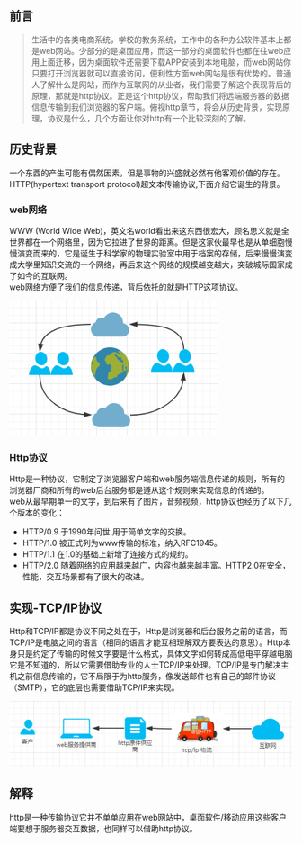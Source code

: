 ## 前言

> 生活中的各类电商系统，学校的教务系统，工作中的各种办公软件基本上都是web网站。少部分的是桌面应用，而这一部分的桌面软件也都在往web应用上面迁移，因为桌面软件还需要下载APP安装到本地电脑，而web网站你只要打开浏览器就可以直接访问，便利性方面web网站是很有优势的。普通人了解什么是网站，而作为互联网的从业者，我们需要了解这个表现背后的原理，那就是http协议。正是这个http协议，帮助我们将远端服务器的数据信息传输到我们浏览器的客户端。俯视http章节，将会从历史背景，实现原理，协议是什么，几个方面让你对http有一个比较深刻的了解。

## 历史背景

一个东西的产生可能有偶然因素，但是事物的兴盛就必然有他客观价值的存在。HTTP\(hypertext transport protocol\)超文本传输协议,下面介绍它诞生的背景。

### web网络

WWW \(World Wide Web\)，英文名world看出来这东西很宏大，顾名思义就是全世界都在一个网络里，因为它拉进了世界的距离。但是这家伙最早也是从单细胞慢慢演变而来的，它是诞生于科学家的物理实验室中用于档案的存储，后来慢慢演变成大学里知识交流的一个网络，再后来这个网络的规模越变越大，突破城际国家成了如今的互联网。  
web网络方便了我们的信息传递，背后依托的就是HTTP这项协议。

![](/assets/www.png)

### Http协议

Http是一种协议，它制定了浏览器客户端和web服务端信息传递的规则，所有的浏览器厂商和所有的web后台服务都是遵从这个规则来实现信息的传递的。  
web从最早期单一的文字，到后来有了图片，音频视频，http协议也经历了以下几个版本的变化：

* HTTP/0.9
    于1990年问世,用于简单文字的交换。
* HTTP/1.0
    被正式列为www传输的标准，纳入RFC1945。
* HTTP/1.1
    在1.0的基础上新增了连接方式的规约。
* HTTP/2.0
    随着网络的应用越来越广，内容也越来越丰富。HTTP2.0在安全，性能，交互场景都有了很大的改进。

## 实现-TCP/IP协议

Http和TCP/IP都是协议不同之处在于，Http是浏览器和后台服务之前的语言，而TCP/IP是电脑之间的语言（相同的语言才能互相理解双方要表达的意思）。Http本身只是约定了传输的时候文字要是什么格式，具体文字如何转成高低电平穿越电脑它是不知道的，所以它需要借助专业的人士TCP/IP来处理。TCP/IP是专门解决主机之前信息传输的，它不局限于为http服务，像发送邮件也有自己的邮件协议（SMTP），它的底层也需要借助TCP/IP来实现。

![](/assets/demo.png)

## 解释

http是一种传输协议它并不单单应用在web网站中，桌面软件/移动应用这些客户端要想于服务器交互数据，也同样可以借助http协议。



